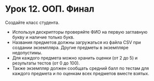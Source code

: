 # Урок 12. ООП. Финал
Создайте класс студента.
- Используя дескрипторы проверяйте ФИО на первую заглавную букву и
наличие только букв.
- Названия предметов должны загружаться из файла CSV при создании
экземпляра. Другие предметы в экземпляре недопустимы.
- Для каждого предмета можно хранить оценки (от 2 до 5) и результаты
тестов (от 0 до 100).
- Также экземпляр должен сообщать средний балл по тестам для каждого
предмета и по оценкам всех предметов вместе взятых.